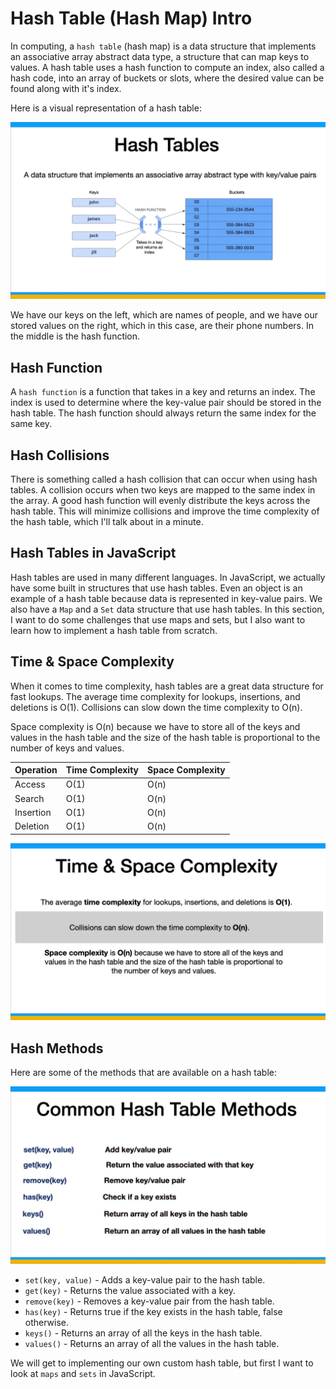 # Hash Table (Hash Map) Intro

In computing, a `hash table` (hash map) is a data structure that implements an associative array abstract data type, a structure that can map keys to values. A hash table uses a hash function to compute an index, also called a hash code, into an array of buckets or slots, where the desired value can be found along with it's index.

Here is a visual representation of a hash table:

![](../../assets/06-02-01.png)

We have our keys on the left, which are names of people, and we have our stored values on the right, which in this case, are their phone numbers. In the middle is the hash function.

## Hash Function

A `hash function` is a function that takes in a key and returns an index. The index is used to determine where the key-value pair should be stored in the hash table. The hash function should always return the same index for the same key.

## Hash Collisions

There is something called a hash collision that can occur when using hash tables. A collision occurs when two keys are mapped to the same index in the array. A good hash function will evenly distribute the keys across the hash table. This will minimize collisions and improve the time complexity of the hash table, which I'll talk about in a minute.

## Hash Tables in JavaScript

Hash tables are used in many different languages. In JavaScript, we actually have some built in structures that use hash tables. Even an object is an example of a hash table because data is represented in key-value pairs. We also have a `Map` and a `Set` data structure that use hash tables. In this section, I want to do some challenges that use maps and sets, but I also want to learn how to implement a hash table from scratch.

## Time & Space Complexity

When it comes to time complexity, hash tables are a great data structure for fast lookups. The average time complexity for lookups, insertions, and deletions is O(1). Collisions can slow down the time complexity to O(n).

Space complexity is O(n) because we have to store all of the keys and values in the hash table and the size of the hash table is proportional to the number of keys and values.

| Operation | Time Complexity | Space Complexity |
| --------- | --------------- | ---------------- |
| Access    | O(1)            | O(n)             |
| Search    | O(1)            | O(n)             |
| Insertion | O(1)            | O(n)             |
| Deletion  | O(1)            | O(n)             |

![](../../assets/06-02-02.png)

## Hash Methods

Here are some of the methods that are available on a hash table:

![](../../assets/06-02-03.png)

- `set(key, value)` - Adds a key-value pair to the hash table.
- `get(key)` - Returns the value associated with a key.
- `remove(key)` - Removes a key-value pair from the hash table.
- `has(key)` - Returns true if the key exists in the hash table, false otherwise.
- `keys()` - Returns an array of all the keys in the hash table.
- `values()` - Returns an array of all the values in the hash table.

We will get to implementing our own custom hash table, but first I want to look at `maps` and `sets` in JavaScript.

